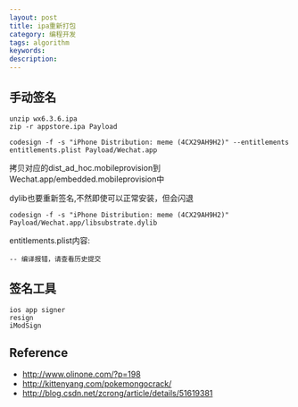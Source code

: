 ```yaml
---
layout: post
title: ipa重新打包
category: 编程开发
tags: algorithm
keywords: 
description: 
---
```


## 手动签名

```
unzip wx6.3.6.ipa
zip -r appstore.ipa Payload

codesign -f -s "iPhone Distribution: meme (4CX29AH9H2)" --entitlements entitlements.plist Payload/Wechat.app
```

拷贝对应的dist_ad_hoc.mobileprovision到Wechat.app/embedded.mobileprovision中

dylib也要重新签名,不然即使可以正常安装，但会闪退

```
codesign -f -s "iPhone Distribution: meme (4CX29AH9H2)" Payload/Wechat.app/libsubstrate.dylib
```

entitlements.plist内容:

```
-- 编译报错，请查看历史提交
```

## 签名工具

```
ios app signer
resign
iModSign
```

## Reference

* <http://www.olinone.com/?p=198>
* <http://kittenyang.com/pokemongocrack/>
* <http://blog.csdn.net/zcrong/article/details/51619381>